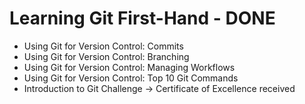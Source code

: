 # Learning Git First-Hand - DONE
- Using Git for Version Control: Commits
- Using Git for Version Control: Branching
- Using Git for Version Control: Managing Workflows
- Using Git for Version Control: Top 10 Git Commands
- Introduction to Git Challenge 
-> Certificate of Excellence received